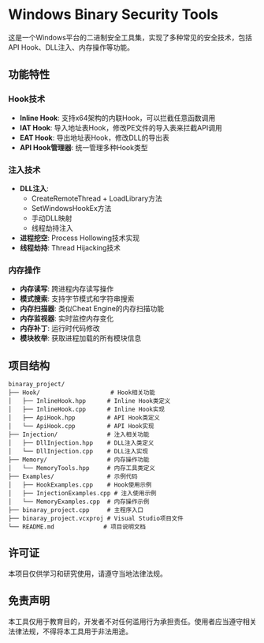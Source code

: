 # Windows Binary Security Tools

这是一个Windows平台的二进制安全工具集，实现了多种常见的安全技术，包括API Hook、DLL注入、内存操作等功能。

## 功能特性

###  Hook技术
- **Inline Hook**: 支持x64架构的内联Hook，可以拦截任意函数调用
- **IAT Hook**: 导入地址表Hook，修改PE文件的导入表来拦截API调用
- **EAT Hook**: 导出地址表Hook，修改DLL的导出表
- **API Hook管理器**: 统一管理多种Hook类型

###  注入技术
- **DLL注入**:
  - CreateRemoteThread + LoadLibrary方法
  - SetWindowsHookEx方法
  - 手动DLL映射
  - 线程劫持注入
- **进程挖空**: Process Hollowing技术实现
- **线程劫持**: Thread Hijacking技术

###  内存操作
- **内存读写**: 跨进程内存读写操作
- **模式搜索**: 支持字节模式和字符串搜索
- **内存扫描器**: 类似Cheat Engine的内存扫描功能
- **内存监视器**: 实时监控内存变化
- **内存补丁**: 运行时代码修改
- **模块枚举**: 获取进程加载的所有模块信息

## 项目结构

```
binaray_project/
├── Hook/                    # Hook相关功能
│   ├── InlineHook.hpp      # Inline Hook类定义
│   ├── InlineHook.cpp      # Inline Hook实现
│   ├── ApiHook.hpp         # API Hook类定义
│   └── ApiHook.cpp         # API Hook实现
├── Injection/              # 注入相关功能
│   ├── DllInjection.hpp    # DLL注入类定义
│   └── DllInjection.cpp    # DLL注入实现
├── Memory/                 # 内存操作功能
│   └── MemoryTools.hpp     # 内存工具类定义
├── Examples/               # 示例代码
│   ├── HookExamples.cpp    # Hook使用示例
│   ├── InjectionExamples.cpp # 注入使用示例
│   └── MemoryExamples.cpp  # 内存操作示例
├── binaray_project.cpp     # 主程序入口
├── binaray_project.vcxproj # Visual Studio项目文件
└── README.md              # 项目说明文档
```

## 许可证

本项目仅供学习和研究使用，请遵守当地法律法规。

## 免责声明

本工具仅用于教育目的，开发者不对任何滥用行为承担责任。使用者应当遵守相关法律法规，不得将本工具用于非法用途。
